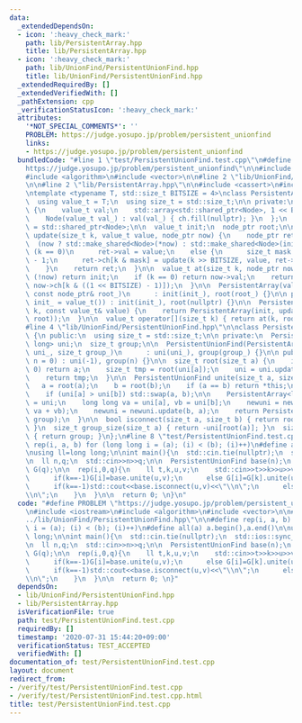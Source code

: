 ```yaml
---
data:
  _extendedDependsOn:
  - icon: ':heavy_check_mark:'
    path: lib/PersistentArray.hpp
    title: lib/PersistentArray.hpp
  - icon: ':heavy_check_mark:'
    path: lib/UnionFind/PersistentUnionFind.hpp
    title: lib/UnionFind/PersistentUnionFind.hpp
  _extendedRequiredBy: []
  _extendedVerifiedWith: []
  _pathExtension: cpp
  _verificationStatusIcon: ':heavy_check_mark:'
  attributes:
    '*NOT_SPECIAL_COMMENTS*': ''
    PROBLEM: https://judge.yosupo.jp/problem/persistent_unionfind
    links:
    - https://judge.yosupo.jp/problem/persistent_unionfind
  bundledCode: "#line 1 \"test/PersistentUnionFind.test.cpp\"\n#define PROBLEM \"\
    https://judge.yosupo.jp/problem/persistent_unionfind\"\n\n#include <iostream>\n\
    #include <algorithm>\n#include <vector>\n\n#line 2 \"lib/UnionFind/PersistentUnionFind.hpp\"\
    \n\n#line 2 \"lib/PersistentArray.hpp\"\n\n#include <cassert>\n#include <memory>\n\
    \ntemplate <typename T, std::size_t BITSIZE = 4>\nclass PersistentArray {\n public:\n\
    \  using value_t = T;\n  using size_t = std::size_t;\n\n private:\n  struct Node\
    \ {\n    value_t val;\n    std::array<std::shared_ptr<Node>, 1 << BITSIZE> ch;\n\
    \    Node(value_t val_) : val(val_) { ch.fill(nullptr); }\n  };\n  using node_ptr\
    \ = std::shared_ptr<Node>;\n\n  value_t init;\n  node_ptr root;\n\n  node_ptr\
    \ update(size_t k, value_t value, node_ptr now) {\n    node_ptr ret =\n      \
    \  (now ? std::make_shared<Node>(*now) : std::make_shared<Node>(init));\n    if\
    \ (k == 0)\n      ret->val = value;\n    else {\n      size_t mask = (1 << BITSIZE)\
    \ - 1;\n      ret->ch[k & mask] = update(k >> BITSIZE, value, ret->ch[k & mask]);\n\
    \    }\n    return ret;\n  }\n\n  value_t at(size_t k, node_ptr now) {\n    if\
    \ (!now) return init;\n    if (k == 0) return now->val;\n    return at(k >> BITSIZE,\
    \ now->ch[k & ((1 << BITSIZE) - 1)]);\n  }\n\n  PersistentArray(value_t init_,\
    \ const node_ptr& root_)\n      : init(init_), root(root_) {}\n\n public:\n  PersistentArray(value_t\
    \ init_ = value_t()) : init(init_), root(nullptr) {}\n\n  PersistentArray update(size_t\
    \ k, const value_t& value) {\n    return PersistentArray(init, update(k, value,\
    \ root));\n  }\n\n  value_t operator[](size_t k) { return at(k, root); }\n};\n\
    #line 4 \"lib/UnionFind/PersistentUnionFind.hpp\"\n\nclass PersistentUnionFind\
    \ {\n public:\n  using size_t = std::size_t;\n\n private:\n  PersistentArray<long\
    \ long> uni;\n  size_t group;\n\n  PersistentUnionFind(PersistentArray<long long>\
    \ uni_, size_t group_)\n      : uni(uni_), group(group_) {}\n\n public:\n  PersistentUnionFind(size_t\
    \ n = 0) : uni(-1), group(n) {}\n\n  size_t root(size_t a) {\n    if (uni[a] <\
    \ 0) return a;\n    size_t tmp = root(uni[a]);\n    uni = uni.update(a, tmp);\n\
    \    return tmp;\n  }\n\n  PersistentUnionFind unite(size_t a, size_t b) {\n \
    \   a = root(a);\n    b = root(b);\n    if (a == b) return *this;\n    group--;\n\
    \    if (uni[a] > uni[b]) std::swap(a, b);\n\n    PersistentArray<long long> newuni\
    \ = uni;\n    long long va = uni[a], vb = uni[b];\n    newuni = newuni.update(a,\
    \ va + vb);\n    newuni = newuni.update(b, a);\n    return PersistentUnionFind(newuni,\
    \ group);\n  }\n\n  bool isconnect(size_t a, size_t b) { return root(a) == root(b);\
    \ }\n  size_t group_size(size_t a) { return -uni[root(a)]; }\n  size_t groups()\
    \ { return group; }\n};\n#line 8 \"test/PersistentUnionFind.test.cpp\"\n\n#define\
    \ rep(i, a, b) for (long long i = (a); (i) < (b); (i)++)\n#define all(a) a.begin(),a.end()\n\
    \nusing ll=long long;\n\nint main(){\n  std::cin.tie(nullptr);\n  std::ios::sync_with_stdio(false);\n\
    \n  ll n,q;\n  std::cin>>n>>q;\n\n  PersistentUnionFind base(n);\n  std::vector<PersistentUnionFind>\
    \ G(q);\n\n  rep(i,0,q){\n    ll t,k,u,v;\n    std::cin>>t>>k>>u>>v;\n    if(t==0){\n\
    \      if(k==-1)G[i]=base.unite(u,v);\n      else G[i]=G[k].unite(u,v);\n    }else{\n\
    \      if(k==-1)std::cout<<base.isconnect(u,v)<<\"\\n\";\n      else std::cout<<G[k].isconnect(u,v)<<\"\
    \\n\";\n    }\n  }\n\n  return 0; \n}\n"
  code: "#define PROBLEM \"https://judge.yosupo.jp/problem/persistent_unionfind\"\n\
    \n#include <iostream>\n#include <algorithm>\n#include <vector>\n\n#include \"\
    ../lib/UnionFind/PersistentUnionFind.hpp\"\n\n#define rep(i, a, b) for (long long\
    \ i = (a); (i) < (b); (i)++)\n#define all(a) a.begin(),a.end()\n\nusing ll=long\
    \ long;\n\nint main(){\n  std::cin.tie(nullptr);\n  std::ios::sync_with_stdio(false);\n\
    \n  ll n,q;\n  std::cin>>n>>q;\n\n  PersistentUnionFind base(n);\n  std::vector<PersistentUnionFind>\
    \ G(q);\n\n  rep(i,0,q){\n    ll t,k,u,v;\n    std::cin>>t>>k>>u>>v;\n    if(t==0){\n\
    \      if(k==-1)G[i]=base.unite(u,v);\n      else G[i]=G[k].unite(u,v);\n    }else{\n\
    \      if(k==-1)std::cout<<base.isconnect(u,v)<<\"\\n\";\n      else std::cout<<G[k].isconnect(u,v)<<\"\
    \\n\";\n    }\n  }\n\n  return 0; \n}"
  dependsOn:
  - lib/UnionFind/PersistentUnionFind.hpp
  - lib/PersistentArray.hpp
  isVerificationFile: true
  path: test/PersistentUnionFind.test.cpp
  requiredBy: []
  timestamp: '2020-07-31 15:44:20+09:00'
  verificationStatus: TEST_ACCEPTED
  verifiedWith: []
documentation_of: test/PersistentUnionFind.test.cpp
layout: document
redirect_from:
- /verify/test/PersistentUnionFind.test.cpp
- /verify/test/PersistentUnionFind.test.cpp.html
title: test/PersistentUnionFind.test.cpp
---
```

